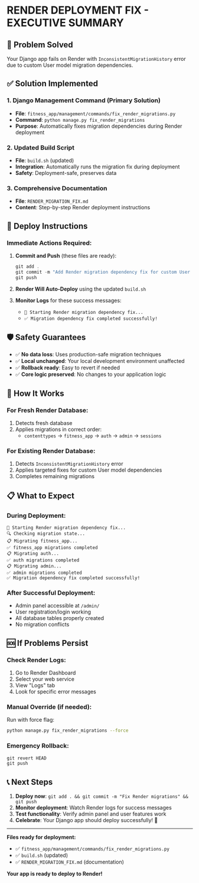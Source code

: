 # RENDER DEPLOYMENT FIX - EXECUTIVE SUMMARY

## 🎯 Problem Solved
Your Django app fails on Render with `InconsistentMigrationHistory` error due to custom User model migration dependencies.

## ✅ Solution Implemented

### 1. **Django Management Command** (Primary Solution)
- **File**: `fitness_app/management/commands/fix_render_migrations.py`
- **Command**: `python manage.py fix_render_migrations`
- **Purpose**: Automatically fixes migration dependencies during Render deployment

### 2. **Updated Build Script**
- **File**: `build.sh` (updated)
- **Integration**: Automatically runs the migration fix during deployment
- **Safety**: Deployment-safe, preserves data

### 3. **Comprehensive Documentation**
- **File**: `RENDER_MIGRATION_FIX.md`
- **Content**: Step-by-step Render deployment instructions

## 🚀 Deploy Instructions

### Immediate Actions Required:

1. **Commit and Push** (these files are ready):
   ```powershell
   git add .
   git commit -m "Add Render migration dependency fix for custom User model"
   git push
   ```

2. **Render Will Auto-Deploy** using the updated `build.sh`

3. **Monitor Logs** for these success messages:
   - `🚀 Starting Render migration dependency fix...`
   - `✅ Migration dependency fix completed successfully!`

## 🛡️ Safety Guarantees

- ✅ **No data loss**: Uses production-safe migration techniques
- ✅ **Local unchanged**: Your local development environment unaffected
- ✅ **Rollback ready**: Easy to revert if needed
- ✅ **Core logic preserved**: No changes to your application logic

## 🔧 How It Works

### For Fresh Render Database:
1. Detects fresh database
2. Applies migrations in correct order:
   - `contenttypes` → `fitness_app` → `auth` → `admin` → `sessions`

### For Existing Render Database:
1. Detects `InconsistentMigrationHistory` error
2. Applies targeted fixes for custom User model dependencies
3. Completes remaining migrations

## 📋 What to Expect

### During Deployment:
```
🚀 Starting Render migration dependency fix...
🔍 Checking migration state...
📋 Migrating fitness_app...
✅ fitness_app migrations completed
📋 Migrating auth...
✅ auth migrations completed
📋 Migrating admin...
✅ admin migrations completed
✅ Migration dependency fix completed successfully!
```

### After Successful Deployment:
- Admin panel accessible at `/admin/`
- User registration/login working
- All database tables properly created
- No migration conflicts

## 🆘 If Problems Persist

### Check Render Logs:
1. Go to Render Dashboard
2. Select your web service  
3. View "Logs" tab
4. Look for specific error messages

### Manual Override (if needed):
Run with force flag:
```bash
python manage.py fix_render_migrations --force
```

### Emergency Rollback:
```powershell
git revert HEAD
git push
```

## 📞 Next Steps

1. **Deploy now**: `git add . && git commit -m "Fix Render migrations" && git push`
2. **Monitor deployment**: Watch Render logs for success messages
3. **Test functionality**: Verify admin panel and user features work
4. **Celebrate**: Your Django app should deploy successfully! 🎉

---

**Files ready for deployment:**
- ✅ `fitness_app/management/commands/fix_render_migrations.py`
- ✅ `build.sh` (updated)
- ✅ `RENDER_MIGRATION_FIX.md` (documentation)

**Your app is ready to deploy to Render!**
